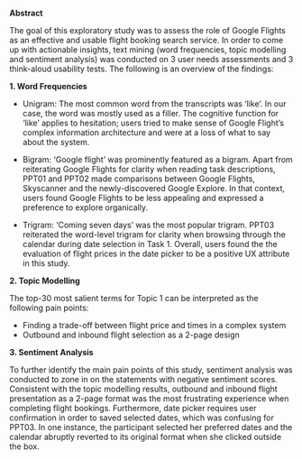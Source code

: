**Abstract**

The goal of this exploratory study was to assess the role of Google Flights as an effective and usable flight booking search service. In order to come up with actionable insights, text mining (word frequencies, topic modelling and sentiment analysis) was conducted on 3 user needs assessments and 3 think-aloud usability tests. The following is an overview of the findings:

**1. Word Frequencies**

  - Unigram: The most common word from the transcripts was ‘like’. In our case, the word was mostly used as a filler. The cognitive function for ‘like’ applies to hesitation;      users tried to make sense of Google Flight’s complex information architecture and were at a loss of what to say about the system. 

  - Bigram: ‘Google flight’ was prominently featured as a bigram. Apart from reiterating Google Flights for clarity when reading task descriptions, PPT01 and PPT02 made comparisons between Google Flights, Skyscanner and the newly-discovered Google Explore. In that context, users found Google Flights to be less appealing and expressed a preference to explore organically.

  - Trigram: ‘Coming seven days’ was the most popular trigram. PPT03 reiterated the word-level trigram for clarity when browsing through the calendar during date selection in Task 1. Overall, users found the the evaluation of flight prices in the date picker to be a positive UX attribute in this study. 

**2. Topic Modelling**

The top-30 most salient terms for Topic 1 can be interpreted as the following pain points:

  - Finding a trade-off between flight price and times in a complex system
  - Outbound and inbound flight selection as a 2-page design

**3. Sentiment Analysis**

To further identify the main pain points of this study, sentiment analysis was conducted to zone in on the statements with negative sentiment scores. Consistent with the topic modelling results, outbound and inbound flight presentation as a 2-page format was the most frustrating experience when completing flight bookings. Furthermore, date picker requires user confirmation in order to saved selected dates, which was confusing for PPT03. In one instance, the participant selected her preferred dates and the calendar abruptly reverted to its original format when she clicked outside the box. 

